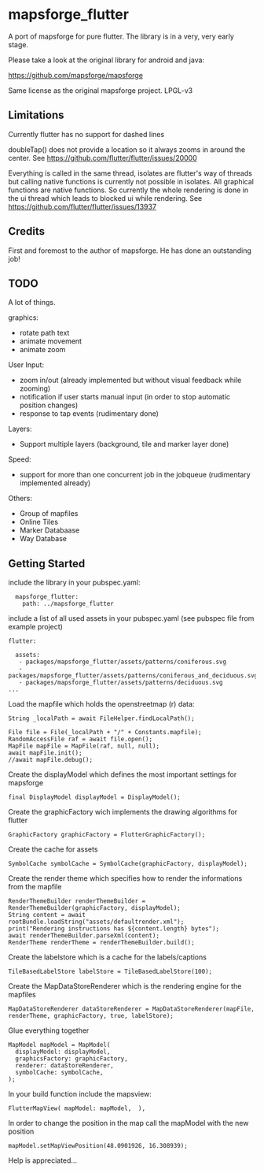 # mapsforge_flutter

A port of mapsforge for pure flutter. The library is in a very, very early stage. 

Please take a look at the original library for android and java:

https://github.com/mapsforge/mapsforge

Same license as the original mapsforge project. LPGL-v3

## Limitations

Currently flutter has no support for dashed lines

doubleTap() does not provide a location so it always zooms in around the center. See https://github.com/flutter/flutter/issues/20000

Everything is called in the same thread, isolates are flutter's way of threads but calling native functions is currently not possible in isolates. All graphical functions are native functions. 
So currently the whole rendering is done in the ui thread which leads to blocked ui while rendering. See https://github.com/flutter/flutter/issues/13937

## Credits

First and foremost to the author of mapsforge. He has done an outstanding job!

## TODO

A lot of things. 

graphics:
 - rotate path text
 - animate movement
 - animate zoom
 
User Input:
 - zoom in/out (already implemented but without visual feedback while zooming)
 - notification if user starts manual input (in order to stop automatic position changes)
 - response to tap events (rudimentary done)
  
Layers:
 - Support multiple layers (background, tile and marker layer done)
  
Speed:
 - support for more than one concurrent job in the jobqueue (rudimentary implemented already)

Others:
 - Group of mapfiles
 - Online Tiles
 - Marker Databaase
 - Way Database
  

## Getting Started

include the library in your pubspec.yaml:

      mapsforge_flutter:
        path: ../mapsforge_flutter

include a list of all used assets in your pubspec.yaml (see  pubspec file from example project)

    flutter:
    
      assets:
       - packages/mapsforge_flutter/assets/patterns/coniferous.svg
       - packages/mapsforge_flutter/assets/patterns/coniferous_and_deciduous.svg
       - packages/mapsforge_flutter/assets/patterns/deciduous.svg
    ...

Load the mapfile which holds the openstreetmap (r) data:

    String _localPath = await FileHelper.findLocalPath();

    File file = File(_localPath + "/" + Constants.mapfile);
    RandomAccessFile raf = await file.open();
    MapFile mapFile = MapFile(raf, null, null);
    await mapFile.init();
    //await mapFile.debug();

Create the displayModel which defines the most important settings for mapsforge

    final DisplayModel displayModel = DisplayModel();

Create the graphicFactory wich implements the drawing algorithms for flutter

    GraphicFactory graphicFactory = FlutterGraphicFactory();

Create the cache for assets

    SymbolCache symbolCache = SymbolCache(graphicFactory, displayModel);

Create the render theme which specifies how to render the informations from the mapfile

    RenderThemeBuilder renderThemeBuilder = RenderThemeBuilder(graphicFactory, displayModel);
    String content = await rootBundle.loadString("assets/defaultrender.xml");
    print("Rendering instructions has ${content.length} bytes");
    await renderThemeBuilder.parseXml(content);
    RenderTheme renderTheme = renderThemeBuilder.build();

Create the labelstore which is a cache for the labels/captions

    TileBasedLabelStore labelStore = TileBasedLabelStore(100);
    
Create the MapDataStoreRenderer which is the rendering engine for the mapfiles

    MapDataStoreRenderer dataStoreRenderer = MapDataStoreRenderer(mapFile, renderTheme, graphicFactory, true, labelStore);

Glue everything together

    MapModel mapModel = MapModel(
      displayModel: displayModel,
      graphicsFactory: graphicFactory,
      renderer: dataStoreRenderer,
      symbolCache: symbolCache,
    );

In your build function include the mapsview:

    FlutterMapView( mapModel: mapModel,  ),

In order to change the position in the map call the mapModel with the new position

    mapModel.setMapViewPosition(48.0901926, 16.308939);
    


Help is appreciated...
